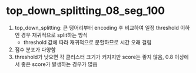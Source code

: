 # top_down_splitting_08_seg_100

1. top_down_splitting: 큰 덩어리부터 encoding 후 비교하여 일정 threshold 이하인 경우 재귀적으로 split하는 방식
    - threshold 값에 따라 재귀적으로 분할하므로 시간 오래 걸림
2. 점수 분포가 다양함
3. threshold가 낮으면 각 클러스터 크기가 커지지만 score는 좋지 않음, 0.8 이상에서 좋은 score가 발생하는 경우가 많음